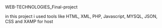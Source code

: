WEB-TECHNOLOGIES_Final-project

in this project i used tools like HTML, XML, PHP, Javascript, MYSQL, JSON, CSS and XAMP for host
